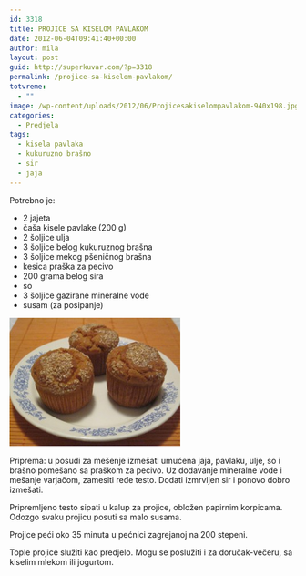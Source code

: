 ```yaml
---
id: 3318
title: PROJICE SA KISELOM PAVLAKOM
date: 2012-06-04T09:41:40+00:00
author: mila
layout: post
guid: http://superkuvar.com/?p=3318
permalink: /projice-sa-kiselom-pavlakom/
totvreme:
  - ""
image: /wp-content/uploads/2012/06/Projicesakiselompavlakom-940x198.jpg
categories:
  - Predjela
tags:
  - kisela pavlaka
  - kukuruzno brašno
  - sir
  - jaja
---
```

Potrebno je:

  * 2 jajeta
  * čaša kisele pavlake (200 g)
  * 2 šoljice ulja
  * 3 šoljice belog kukuruznog brašna
  * 3 šoljice mekog pšeničnog brašna
  * kesica praška za pecivo
  * 200 grama belog sira
  * so
  * 3 šoljice gazirane mineralne vode
  * susam (za posipanje)

<img class="alignnone size-medium wp-image-3341" title="Projicesakiselompavlakom" src="/wp-content/uploads/2012/06/Projicesakiselompavlakom-300x225.jpg" alt="" width="300" height="225" /> 

Priprema: u posudi za mešenje izmešati umućena jaja, pavlaku, ulje, so i brašno pomešano sa praškom za pecivo. Uz dodavanje mineralne vode i mešanje varjačom, zamesiti ređe testo. Dodati izmrvljen sir i ponovo dobro izmešati.

Pripremljeno testo sipati u kalup za projice, obložen papirnim korpicama. Odozgo svaku projicu posuti sa malo susama.

Projice peći oko 35 minuta u pećnici zagrejanoj na 200 stepeni.

Tople projice služiti kao predjelo. Mogu se poslužiti i za doručak-večeru, sa kiselim mlekom ili jogurtom.